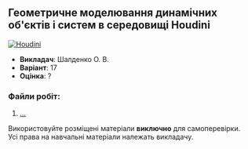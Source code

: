 ## Геометричне моделювання динамічних об'єктів і систем в середовищі Houdini

[![Houdini](https://img.shields.io/badge/Houdini-black?style=for-the-badge&logo=Houdini&logoColor=FF4713)](#)

- **Викладач**: Шалденко О. В.
- **Варіант**: 17
- **Оцінка**: ?

### Файли робіт:
  1. [...]()

Використовуйте розміщені матеріали **виключно** для самоперевірки. <br>
Усі права на навчальні матеріали належать викладачу.